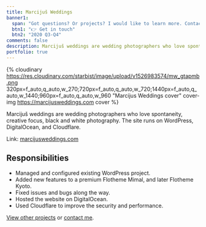 ```yaml
---
title: Marcijuš Weddings
banner1:
  span: "Got questions? Or projects? I would like to learn more. Contact me today!"
  btn1: "👉 Get in touch"
  btn2: "2020 Q3-Q4"
comments: false
description: Marcijuš weddings are wedding photographers who love spontaneity, creative focus, black and white photography. The site runs on WordPress, DigitalOcean, and Cloudflare.
portfolio: true
---
```


{% cloudinary https://res.cloudinary.com/starbist/image/upload/v1526983574/mw_gtapmb.png 320px=f_auto,q_auto,w_270;720px=f_auto,q_auto,w_720;1440px=f_auto,q_auto,w_1440;960px=f_auto,q_auto,w_960 "Marcijus Weddings cover" cover-img https://marcijusweddings.com cover %}

Marcijuš weddings are wedding photographers who love spontaneity, creative focus, black and white photography. The site runs on WordPress, DigitalOcean, and Cloudflare.

Link: [marcijusweddings.com](//marcijusweddings.com)

## Responsibilities

- Managed and configured existing WordPress project.
- Added new features to a premium Flotheme Mimal, and later Flotheme Kyoto.
- Fixed issues and bugs along the way.
- Hosted the website on DigitalOcean.
- Used Cloudflare to improve the security and performance.

[View other projects](/portfolio/) or [contact me](/contact/).
